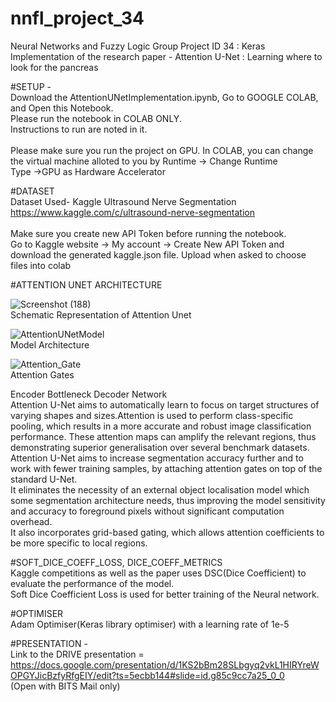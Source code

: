 # nnfl_project_34
Neural Networks and Fuzzy Logic Group Project ID 34 : Keras Implementation of the research paper - Attention U-Net : Learning where to look for the pancreas


#SETUP -<br/>
Download the AttentionUNetImplementation.ipynb, Go to GOOGLE COLAB, and Open this Notebook.<br/>
Please run the notebook in COLAB ONLY. <br/>
Instructions to run are noted in it.<br/><br/>
Please make sure you run the project on GPU. In COLAB, you can change the virtual machine alloted to you by Runtime -> Change Runtime <br/>Type ->GPU as Hardware Accelerator<br/>


#DATASET<br/>
Dataset Used- Kaggle Ultrasound Nerve Segmentation https://www.kaggle.com/c/ultrasound-nerve-segmentation<br/><br/>
Make sure you create new API Token before running the notebook.<br/>
Go to Kaggle website -> My account -> Create New API Token and download the generated kaggle.json file. Upload when asked to choose files into colab<br/>


#ATTENTION UNET ARCHITECTURE <br/>

![Screenshot (188)](https://user-images.githubusercontent.com/37960440/82831420-06a6b500-9ed6-11ea-8f8e-314f9702c036.png) <br/>
Schematic Representation of Attention Unet <br/>

![AttentionUNetModel](https://user-images.githubusercontent.com/37960440/82830895-92b7dd00-9ed4-11ea-83ff-2bd95af131dc.png) <br/>
Model Architecture <br/>

![Attention_Gate](https://user-images.githubusercontent.com/37960440/82830928-a7947080-9ed4-11ea-9f80-58390424213f.png) <br/>
Attention Gates <br/>

Encoder Bottleneck Decoder Network<br/>
Attention U-Net aims to automatically learn to focus on target structures of varying shapes and sizes.Attention is used to perform class-specific pooling, which results in a more accurate and robust image classification performance. These attention maps can amplify the relevant regions, thus demonstrating superior generalisation over several benchmark datasets.<br/>
Attention U-Net aims to increase segmentation accuracy further and to work with fewer training samples, by attaching attention gates on top of the standard U-Net.<br/>
It eliminates the necessity of an external object localisation model which some segmentation architecture needs, thus improving the model sensitivity and accuracy to foreground pixels without significant computation overhead.<br/>
It also incorporates grid-based gating, which allows attention coefficients to be more specific to local regions.<br/>

#SOFT_DICE_COEFF_LOSS, DICE_COEFF_METRICS<br/>
Kaggle competitions as well as the paper uses DSC(Dice Coefficient) to evaluate the performance of the model.<br/>
Soft Dice Coefficient Loss is used for better training of the Neural network. <br/>

#OPTIMISER<br/>
Adam Optimiser(Keras library optimiser) with a learning rate of 1e-5<br/>

#PRESENTATION - <br/>
Link to the DRIVE presentation = <br/>
https://docs.google.com/presentation/d/1KS2bBm28SLbgyq2vkL1HIRYreWOPGYJicBzfyRfgEIY/edit?ts=5ecbb144#slide=id.g85c9cc7a25_0_0 <br/>
(Open with BITS Mail only)<br/>



